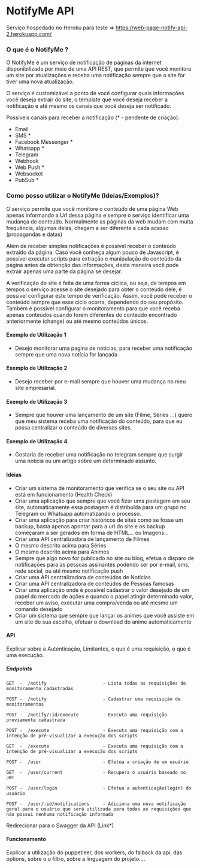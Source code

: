  
# NotifyMe API
 
Serviço hospedado no Heroku para teste => https://web-page-notify-api-2.herokuapp.com/
 
### O que é o NotifyMe ?
 
O NotifyMe é um serviço de notificação de páginas da internet disponibilizado por meio de uma API REST, que permite que você monitore um site por atualizações e receba uma notificação sempre que o site for tiver uma nova atualização.
 
O serviço é customizável a ponto de você configurar quais informações você deseja extrair do site, o template que você deseja receber a notificação e até mesmo os canais que você deseja ser notificado.
 
Possíveis canais para receber a notificação (* - pendente de criação):
* Email
* SMS *
* Facebook Messenger *
* Whatsapp *
* Telegram
* Webhook
* Web Push *
* Websocket
* PubSub *
 
### Como posso utilizar o NotifyMe (Ideias/Exemplos)?
 
O serviço permite que você monitore o conteúdo de uma página Web apenas informando a Url dessa página e sempre o serviço identificar uma mudança de conteúdo. Normalmente as páginas da web mudam com muita frequência, algumas delas, chegam a ser diferente a cada acesso (propagandas e datas)
 
Além de receber simples notificações é possível receber o conteúdo extraído da página. Caso você conheça algum pouco de Javascript, é possível executar scripts para extração e manipulação do conteúdo da página antes da obtenção das informações, desta maneira você pode extrair apenas uma parte da página se desejar.
 
A verificação do site é feita de uma forma cíclica, ou seja, de tempos em tempos o serviço acesse o site desejado para obter o conteúdo dele, é possível configurar este tempo de verificação. Assim, você pode receber o conteúdo sempre que esse ciclo ocorra, dependendo do seu propósito. Também é possível configurar o monitoramento para que você receba apenas conteúdos quando forem diferentes do conteúdo encontrado anteriormente (change) ou até mesmo conteúdos únicos.
 
#### Exemplo de Utilização 1
 
* Desejo monitorar uma pagina de noticias, para receber uma notificação sempre que uma nova notícia for lançada.
 
#### Exemplo de Utilização 2
 
* Desejo receber por e-mail sempre que houver uma mudança no meu site empresarial.
 
#### Exemplo de Utilização 3
 
* Sempre que houver uma lançamento de um site (Filme, Séries ...) quero que meu sistema receba uma notificação do conteúdo, para que eu possa centralizar o conteúdo de diversos sites.
 
#### Exemplo de Utilização 4
 
* Gostaria de receber uma notificação no telegram sempre que surgir uma notícia ou um artigo sobre um determinado assunto.
 
#### Idéias
 
* Criar um sistema de monitoramento que verifica se o seu site ou API está em funcionamento (Health Check)
* Criar uma aplicação que sempre que você fizer uma postagem em seu site, automaticamente essa postagem é distribuída para um grupo no Telegram ou Whatsapp automatizando o processo.
* Criar uma aplicação para criar históricos de sites como se fosse um backup, basta apenas apontar para a url do site e os backup começaram a ser gerados em forma de HTML... ou Imagens...
* Criar uma API centralizadora de lançamento de Filmes
* O mesmo descrito acima para Séries
* O mesmo descrito acima para Animes
* Sempre que algo novo for publicado no site ou blog, efetua o disparo de notificações para as pessoas assinantes podendo ser por e-mail, sms, rede social, ou até mesmo notificação push
* Criar uma API centralizadora de conteúdos de Notícias
* Criar uma API centralizadora de conteúdos de Pessoas famosas
* Criar uma aplicação onde é possível cadastrar o valor desejado de um papel do mercado de ações e quando o papel atingir determinado valor, receber um aviso, executar uma compra/venda ou até mesmo um comando desejado
* Criar um sistema que sempre que lançar os animes que você assiste em um site de sua escolha, efetuar o download do anime automaticamente
 
 
 
#### API
 
Explicar sobre a Autenticação, Limitantes, o que é uma requisição, o que é uma execução.
 
##### Endpoints
 
    GET  -  /notify                     - Lista todas as requisições de monitoramento cadastradas
    
    POST -  /notify                     - Cadastrar uma requisição de monitoramentos
    
    POST -  /notify/:id/execute         - Executa uma requisição previamente cadastrada
    
    POST -  /execute                    - Executa uma requisição com a intenção de pré-visualizar a execução dos scripts
    
    GET  -  /execute                    - Executa uma requisição com a intenção de pré-visualizar a execução dos scripts
    
    POST -  /user                       - Efetua a criação de um usuário
    
    GET  -  /user/current               - Recupera o usuário baseado no JWT
    
    POST -  /user/login                 - Efetua a autenticação(login) do usuário
    
    POST -  /user/:id/notifications     - Adiciona uma nova notificação geral para o usuário que será utilizada para todas as requisições que não possui nenhuma notificação informada

Redirecionar para o Swagger da API (Link*)
 
#### Funcionamento
 

Explicar a utilização do puppetieer, dos workers, do falback da api, das options, sobre o o filtro, sobre a linguagem do projeto....